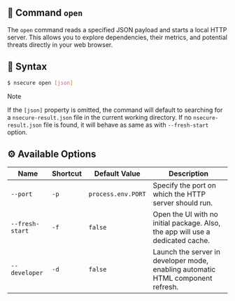 ## 📝 Command `open`

The `open` command reads a specified JSON payload and starts a local HTTP server. This allows you to explore dependencies, their metrics, and potential threats directly in your web browser.

## 📜 Syntax

```bash
$ nsecure open [json]
```

> [!NOTE]
> If the `[json]` property is omitted, the command will default to searching for a `nsecure-result.json` file in the current working directory.
> If no `nsecure-result.json` file is found, it will behave as same as with `--fresh-start` option.

## ⚙️ Available Options

| Name | Shortcut | Default Value | Description |
|---|---|---|---|
| `--port` | `-p` | `process.env.PORT` | Specify the port on which the HTTP server should run. |
| `--fresh-start` | `-f` | `false` | Open the UI with no initial package. Also, the app will use a dedicated cache. |
| `--developer` | `-d` | `false` | Launch the server in developer mode, enabling automatic HTML component refresh. |
